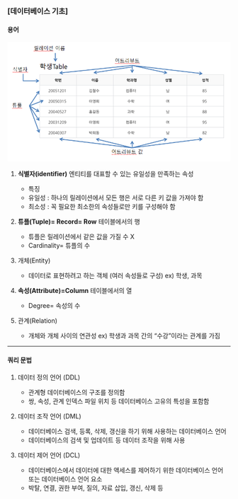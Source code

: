 ### [데이터베이스 기초]

#### 용어

![Alt text](image-1.png)

1. **식별자(identifier)**
   엔티티를 대표할 수 있는 유일성을 만족하는 속성

   - 특징
   - 유일성 : 하나의 릴레이션에서 모든 행은 서로 다른 키 값을 가져야 함
   - 최소성 : 꼭 필요한 최소한의 속성들로만 키를 구성해야 함

2. **튜플(Tuple)= Record= Row**
   테이블에서의 행

   - 튜플은 릴레이션에서 같은 값을 가질 수 X
   - Cardinality= 튜플의 수

3. 개체(Entity)

   - 데이터로 표현하려고 하는 객체 (여러 속성들로 구성)
     ex) 학생, 과목

4. **속성(Attribute)=Column**
   테이블에서의 열

   - Degree= 속성의 수

5. 관계(Relation)
   - 개체와 개체 사이의 연관성
     ex) 학생과 과목 간의 “수강”이라는 관계를 가짐

---

#### 쿼리 문법

1. 데이터 정의 언어 (DDL)

   - 관계형 데이터베이스의 구조를 정의함
   - 쌍, 속성, 관계 인덱스 파일 위치 등 데이터베이스 고유의 특성을 포함함

2. 데이터 조작 언어 (DML)

   - 데이터베이스 검색, 등록, 삭제, 갱신을 하기 위해 사용하는 데이터베이스 언어
   - 데이터베이스의 검색 및 업데이트 등 데이터 조작을 위해 사용

3. 데이터 제어 언어 (DCL)
   - 데이터베이스에서 데이터에 대한 액세스를 제어하기 위한 데이터베이스 언어 또는 데이터베이스 언어 요소
   - 박탈, 연결, 권한 부여, 질의, 자료 삽입, 갱신, 삭제 등
